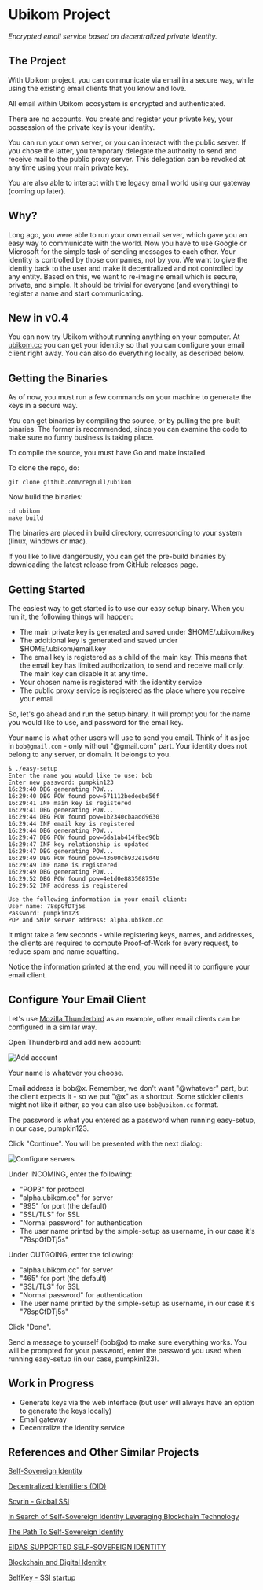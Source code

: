 # Ubikom Project
*Encrypted email service based on decentralized private identity.*

## The Project

With Ubikom project, you can communicate via email in a secure way, while using the existing email clients that you know and love.

All email within Ubikom ecosystem is encrypted and authenticated.

There are no accounts. You create and register your private key, your possession of the private key is your identity.

You can run your own server, or you can interact with the public server. If you chose the latter, you temporary delegate the authority
to send and receive mail to the public proxy server. This delegation can be revoked at any time using your main private key.

You are also able to interact with the legacy email world using our gateway (coming up later).

## Why?

Long ago, you were able to run your own email server, which gave you an easy way to communicate with the world. Now you have to use Google or Microsoft for the simple task of sending messages to each other. Your identity is controlled by those companies, not by you. We want to give the identity back to the user and make it decentralized and not controlled by any entity. Based on this, we want to re-imagine email which is secure, private, and simple. It should be trivial for everyone (and everything) to register a name and start communicating.

## New in v0.4

You can now try Ubikom without running anything on your computer. At [ubikom.cc](https://ubikom.cc) you can get your identity
so that you can configure your email client right away. You can also do everything locally, as described below.

## Getting the Binaries

As of now, you must run a few commands on your machine to generate the keys in a secure way. 

You can get binaries by compiling the source, or by pulling the pre-built binaries. The former is recommended, since you can examine the code to make sure no funny business is taking place. 

To compile the source, you must have Go and make installed.

To clone the repo, do:

```
git clone github.com/regnull/ubikom
```

Now build the binaries:

```
cd ubikom
make build
```

The binaries are placed in build directory, corresponding to your system (linux, windows or mac).

If you like to live dangerously, you can get the pre-build binaries by downloading the latest release from GitHub releases page.

## Getting Started

The easiest way to get started is to use our easy setup binary. When you run it, the following things will happen:

* The main private key is generated and saved under $HOME/.ubikom/key
* The additional key is generated and saved under $HOME/.ubikom/email.key
* The email key is registered as a child of the main key. This means that the email key has limited authorization, to send and receive mail only. The main key can disable it at any time.
* Your chosen name is registered with the identity service
* The public proxy service is registered as the place where you receive your email

So, let's go ahead and run the setup binary. It will prompt you for the name you would like to use, and password for the email key.

Your name is what other users will use to send you email. Think of it as joe in `bob@gmail.com` - only without "@gmail.com" part. Your identity does not
belong to any server, or domain. It belongs to you.

```
$ ./easy-setup
Enter the name you would like to use: bob
Enter new password: pumpkin123
16:29:40 DBG generating POW...
16:29:40 DBG POW found pow=571112bedeebe56f
16:29:41 INF main key is registered
16:29:41 DBG generating POW...
16:29:44 DBG POW found pow=1b2340cbaadd9630
16:29:44 INF email key is registered
16:29:44 DBG generating POW...
16:29:47 DBG POW found pow=6da1ab414fbed96b
16:29:47 INF key relationship is updated
16:29:47 DBG generating POW...
16:29:49 DBG POW found pow=43600cb932e19d40
16:29:49 INF name is registered
16:29:49 DBG generating POW...
16:29:52 DBG POW found pow=4e1d0e883508751e
16:29:52 INF address is registered

Use the following information in your email client:
User name: 78spGfDTj5s
Password: pumpkin123
POP and SMTP server address: alpha.ubikom.cc
```

It might take a few seconds - while registering keys, names, and addresses, the clients are required to compute Proof-of-Work for every request, to reduce spam and name squatting. 

Notice the information printed at the end, you will need it to configure your email client.

## Configure Your Email Client

Let's use [Mozilla Thunderbird](https://www.thunderbird.net/en-US/) as an example, other email clients can be configured in a similar way.

Open Thunderbird and add new account:

![Add account](images/thunderbird-add-account.png)

Your name is whatever you choose. 

Email address is bob@x. Remember, we don't want "@whatever" part, but the client expects it - so we put "@x" as a shortcut. Some stickler clients might not like it either, so you can also use `bob@ubikom.cc` format.

The password is what you entered as a password when running easy-setup, in our case, pumpkin123.

Click "Continue". You will be presented with the next dialog:


![Configure servers](images/thunderbird-configure-servers.png)

Under INCOMING, enter the following:

* "POP3" for protocol
* "alpha.ubikom.cc" for server
* "995" for port (the default)
* "SSL/TLS" for SSL
* "Normal password" for authentication
* The user name printed by the simple-setup as username, in our case it's "78spGfDTj5s"

Under OUTGOING, enter the following:

* "alpha.ubikom.cc" for server
* "465" for port (the default)
* "SSL/TLS" for SSL
* "Normal password" for authentication
* The user name printed by the simple-setup as username, in our case it's "78spGfDTj5s"

Click "Done".

Send a message to yourself (bob@x) to make sure everything works. You will be prompted for your password, enter the password you used when running easy-setup (in our case, pumpkin123).

## Work in Progress

* Generate keys via the web interface (but user will always have an option to generate the keys locally)
* Email gateway
* Decentralize the identity service

## References and Other Similar Projects

[Self-Sovereign Identity](https://en.wikipedia.org/wiki/Self-sovereign_identity)

[Decentralized Identifiers (DID)](https://www.w3.org/TR/did-core/)

[Sovrin - Global SSI](https://sovrin.org)

[In Search of Self-Sovereign Identity Leveraging Blockchain Technology](https://ieeexplore.ieee.org/document/8776589)

[The Path To Self-Sovereign Identity](http://www.lifewithalacrity.com/2016/04/the-path-to-self-soverereign-identity.html)

[EIDAS SUPPORTED SELF-SOVEREIGN IDENTITY](https://ec.europa.eu/futurium/en/system/files/ged/eidas_supported_ssi_may_2019_0.pdf)

[Blockchain and Digital Identity](https://www.eublockchainforum.eu/sites/default/files/report_identity_v0.9.4.pdf)

[SelfKey - SSI startup](https://selfkey.org)